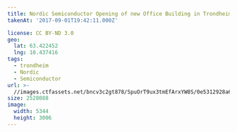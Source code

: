 ```yaml
---
title: Nordic Semiconductor Opening of new Office Building in Trondheim
takenAt: '2017-09-01T19:42:11.000Z'

license: CC BY-ND 3.0
geo:
  lat: 63.422452
  lng: 10.437416
tags:
  - trondheim
  - Nordic
  - Semiconductor
url: >-
  //images.ctfassets.net/bncv3c2gt878/SpuOrT9ux3tmEfArxYW8S/0e5312928a6e1522c9ca93f42c49b0a8/nordic-semiconductor-opening-of-new-office-building-in-trondheim_36609154480_o
size: 2528088
image:
  width: 5344
  height: 3006
---
```

